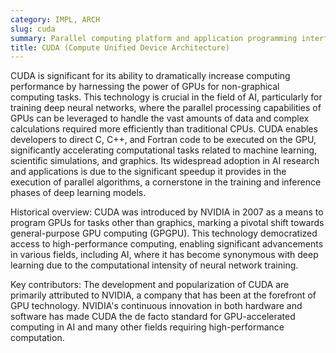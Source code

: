 ```yaml
---
category: IMPL, ARCH
slug: cuda
summary: Parallel computing platform and application programming interface (API) that allows software developers and software engineers to use a graphics processing unit (GPU) for general purpose processing.
title: CUDA (Compute Unified Device Architecture)
---
```


CUDA is significant for its ability to dramatically increase computing performance by harnessing the power of GPUs for non-graphical computing tasks. This technology is crucial in the field of AI, particularly for training deep neural networks, where the parallel processing capabilities of GPUs can be leveraged to handle the vast amounts of data and complex calculations required more efficiently than traditional CPUs. CUDA enables developers to direct C, C++, and Fortran code to be executed on the GPU, significantly accelerating computational tasks related to machine learning, scientific simulations, and graphics. Its widespread adoption in AI research and applications is due to the significant speedup it provides in the execution of parallel algorithms, a cornerstone in the training and inference phases of deep learning models.

Historical overview: CUDA was introduced by NVIDIA in 2007 as a means to program GPUs for tasks other than graphics, marking a pivotal shift towards general-purpose GPU computing (GPGPU). This technology democratized access to high-performance computing, enabling significant advancements in various fields, including AI, where it has become synonymous with deep learning due to the computational intensity of neural network training.

Key contributors: The development and popularization of CUDA are primarily attributed to NVIDIA, a company that has been at the forefront of GPU technology. NVIDIA's continuous innovation in both hardware and software has made CUDA the de facto standard for GPU-accelerated computing in AI and many other fields requiring high-performance computation.